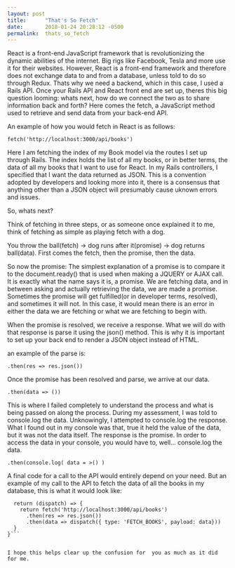 ```yaml
---
layout: post
title:      "That's So Fetch"
date:       2018-01-24 20:28:12 -0500
permalink:  thats_so_fetch
---
```



React is a front-end JavaScript framework that is revolutionizing the dynamic abilities of the internet. Big rigs like Facebook, Tesla and more use it for their websites. However, React is a front-end framework and therefore does not exchange data to and from a database, unless told to do so through Redux. Thats why we need a backend, which in this case, I used a Rails API. Once your Rails API and React front end are set up, theres this big question looming: whats next, how do we connect the two as to share information back and forth? Here comes the fetch, a JavaScript method used  to retrieve and send data from your back-end API. 

An example of how you would fetch in React is as follows: 

```fetch('http://localhost:3000/api/books')```


Here I am fetching the index of my Book model via the routes I set up through Rails. The index holds the list of all my books, or in better terms, the data of all my books that I want to use for React. In my Rails controllers, I specified that I want the data returned as JSON. This is a convention adopted by developers and looking more into it, there is a consensus that anything other than a JSON object will presumably cause uknown errors and issues. 

So, whats next? 


Think of fetching in three steps, or as someone once explained it to me, think of fetching as simple as playing fetch with a dog. 

You throw the ball(fetch) -> dog runs after it(promise) -> dog returns ball(data). First comes the fetch, then the promise, then the data. 


So now the promise: The simplest explanation of a promise is to compare it to the document.ready() that is used when making a JQUERY or AJAX call. It is exactly what the name says it is, a promise. We are fetching data, and in between asking and actually retrieving the data, we are made a promise. Sometimes the promise will get fulfilled(or in developer terms, resolved), and sometimes it will not. In this case, it would mean there is an error in either the data we are fetching or what we are fetching to begin with. 

When the promise is resolved, we receive a response. What we will do with that response is parse it using the json() method. This is why it is important to set up your back end to render a JSON object instead of HTML.

an example of the parse is:

```.then(res => res.json())``` 



Once the promise has been resolved and parse, we arrive at our data. 

```.then(data => ())```


This is where I failed completely to understand the process and what is being passed on along the process. During my assessment, I was told to console.log the data. Unknowingly, I attempted to console.log the response. What I found out in my console was that, true it held the value of the data, but it was not the data itself. The response is the promise. In order to access the data in your console, you would have to, well... console.log the data. 

```.then(console.log( data = >() )```




A final code for a call to the API would entirely depend on your need. But an example of my call to the API to fetch the data  of all the books in my database, this is what it would look like:

```export function fetchBooks() {
  return (dispatch) => {
    return fetch('http://localhost:3000/api/books')
      .then(res => res.json())
      .then(data => dispatch({ type: 'FETCH_BOOKS', payload: data}))
  }
}```


I hope this helps clear up the confusion for  you as much as it did for me.
